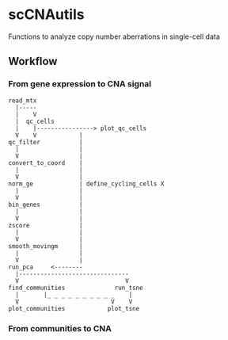 # scCNAutils
Functions to analyze copy number aberrations in single-cell data


## Workflow

### From gene expression to CNA signal

```
read_mtx
  |-----
  |    V
  |  qc_cells
  |    |----------------> plot_qc_cells
  V    V            |
qc_filter           |
  |                 |
  V                 |
convert_to_coord    |
  |                 |
  V                 | 
norm_ge             | define_cycling_cells X
  |                 |
  V                 |
bin_genes           |
  |                 |
  V                 |
zscore              |
  |                 |
  V                 |
smooth_movingm      |
  |                 |
  V                 |
run_pca     <--------
  |-------------------------------
  V                              V
find_communities              run_tsne
  |       |_ _ _ _ _ _ _ _ _ _    |
  V                          V    V
plot_communities            plot_tsne
```

### From communities to CNA

